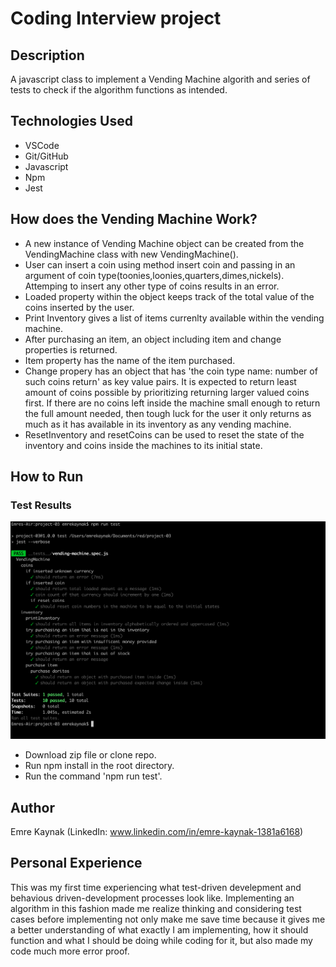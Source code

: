 # Coding Interview project

## Description

A javascript class to implement a Vending Machine algorith and series of tests to check if the algorithm functions as intended.

## Technologies Used

- VSCode
- Git/GitHub
- Javascript
- Npm
- Jest

## How does the Vending Machine Work?

- A new instance of Vending Machine object can be created from the VendingMachine class with new VendingMachine().
- User can insert a coin using method insert coin and passing in an argument of coin type(toonies,loonies,quarters,dimes,nickels). Attemping to insert any other type of coins results in an error.
- Loaded property within the object keeps track of the total value of the coins inserted by the user.
- Print Inventory gives a list of items currenlty available within the vending machine.
- After purchasing an item, an object including item and change properties is returned.
- Item property has the name of the item purchased.
- Change propery has an object that has 'the coin type name: number of such coins return' as key value pairs. It is expected to return least amount of coins possible by prioritizing returning larger valued coins first. If there are no coins left inside the machine small enough to return the full amount needed, then tough luck for the user it only returns as much as it has available in its inventory as any vending machine.
- ResetInventory and resetCoins can be used to reset the state of the inventory and coins inside the machines to its initial state.

## How to Run

### Test Results

![Test Results](./screenshot.png)

- Download zip file or clone repo.
- Run npm install in the root directory.
- Run the command 'npm run test'.

## Author

Emre Kaynak (LinkedIn: www.linkedin.com/in/emre-kaynak-1381a6168)

## Personal Experience

This was my first time experiencing what test-driven develepment and behavious driven-development processes look like. Implementing an algorithm in this fashion made me realize thinking and considering test cases before implementing not only make me save time because it gives me a better understanding of what exactly I am implementing, how it should function and what I should be doing while coding for it, but also made my code much more error proof.